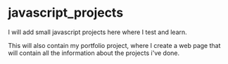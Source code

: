 # javascript_projects
I will add small javascript projects here where I test and learn.

This will also contain my portfolio project, where I create a web page that will contain all the information about the projects i've done. 
